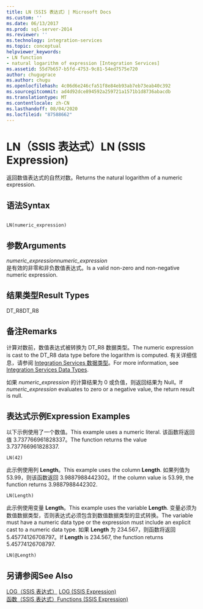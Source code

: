 ```yaml
---
title: LN（SSIS 表达式）| Microsoft Docs
ms.custom: ''
ms.date: 06/13/2017
ms.prod: sql-server-2014
ms.reviewer: ''
ms.technology: integration-services
ms.topic: conceptual
helpviewer_keywords:
- LN function
- natural logarithm of expression [Integration Services]
ms.assetid: 55d7b657-b5fd-4753-9c81-54ed7575e720
author: chugugrace
ms.author: chugu
ms.openlocfilehash: 4c06d6e246cfa51f8e84eb93ab7eb73eab40c392
ms.sourcegitcommit: ad4d92dce894592a259721a1571b1d8736abacdb
ms.translationtype: MT
ms.contentlocale: zh-CN
ms.lasthandoff: 08/04/2020
ms.locfileid: "87588662"
---
```

# <a name="ln-ssis-expression"></a><span data-ttu-id="0b648-102">LN（SSIS 表达式）</span><span class="sxs-lookup"><span data-stu-id="0b648-102">LN (SSIS Expression)</span></span>
  <span data-ttu-id="0b648-103">返回数值表达式的自然对数。</span><span class="sxs-lookup"><span data-stu-id="0b648-103">Returns the natural logarithm of a numeric expression.</span></span>  
  
## <a name="syntax"></a><span data-ttu-id="0b648-104">语法</span><span class="sxs-lookup"><span data-stu-id="0b648-104">Syntax</span></span>  
  
```  
  
LN(numeric_expression)  
```  
  
## <a name="arguments"></a><span data-ttu-id="0b648-105">参数</span><span class="sxs-lookup"><span data-stu-id="0b648-105">Arguments</span></span>  
 <span data-ttu-id="0b648-106">*numeric_expression*</span><span class="sxs-lookup"><span data-stu-id="0b648-106">*numeric_expression*</span></span>  
 <span data-ttu-id="0b648-107">是有效的非零和非负数值表达式。</span><span class="sxs-lookup"><span data-stu-id="0b648-107">Is a valid non-zero and non-negative numeric expression.</span></span>  
  
## <a name="result-types"></a><span data-ttu-id="0b648-108">结果类型</span><span class="sxs-lookup"><span data-stu-id="0b648-108">Result Types</span></span>  
 <span data-ttu-id="0b648-109">DT_R8</span><span class="sxs-lookup"><span data-stu-id="0b648-109">DT_R8</span></span>  
  
## <a name="remarks"></a><span data-ttu-id="0b648-110">备注</span><span class="sxs-lookup"><span data-stu-id="0b648-110">Remarks</span></span>  
 <span data-ttu-id="0b648-111">计算对数前，数值表达式被转换为 DT_R8 数据类型。</span><span class="sxs-lookup"><span data-stu-id="0b648-111">The numeric expression is cast to the DT_R8 data type before the logarithm is computed.</span></span> <span data-ttu-id="0b648-112">有关详细信息，请参阅 [Integration Services 数据类型](../data-flow/integration-services-data-types.md)。</span><span class="sxs-lookup"><span data-stu-id="0b648-112">For more information, see [Integration Services Data Types](../data-flow/integration-services-data-types.md).</span></span>  
  
 <span data-ttu-id="0b648-113">如果 *numeric_expression* 的计算结果为 0 或负值，则返回结果为 Null。</span><span class="sxs-lookup"><span data-stu-id="0b648-113">If *numeric_expression* evaluates to zero or a negative value, the return result is null.</span></span>  
  
## <a name="expression-examples"></a><span data-ttu-id="0b648-114">表达式示例</span><span class="sxs-lookup"><span data-stu-id="0b648-114">Expression Examples</span></span>  
 <span data-ttu-id="0b648-115">以下示例使用了一个数值。</span><span class="sxs-lookup"><span data-stu-id="0b648-115">This example uses a numeric literal.</span></span> <span data-ttu-id="0b648-116">该函数将返回值 3.737766961828337。</span><span class="sxs-lookup"><span data-stu-id="0b648-116">The function returns the value 3.737766961828337.</span></span>  
  
```  
LN(42)  
```  
  
 <span data-ttu-id="0b648-117">此示例使用列 **Length**。</span><span class="sxs-lookup"><span data-stu-id="0b648-117">This example uses the column **Length**.</span></span> <span data-ttu-id="0b648-118">如果列值为 53.99，则该函数返回 3.9887988442302。</span><span class="sxs-lookup"><span data-stu-id="0b648-118">If the column value is 53.99, the function returns 3.9887988442302.</span></span>  
  
```  
LN(Length)   
```  
  
 <span data-ttu-id="0b648-119">此示例使用变量 **Length**。</span><span class="sxs-lookup"><span data-stu-id="0b648-119">This example uses the variable **Length**.</span></span> <span data-ttu-id="0b648-120">变量必须为数值数据类型，否则表达式必须包含到数值数据类型的显式转换。</span><span class="sxs-lookup"><span data-stu-id="0b648-120">The variable must have a numeric data type or the expression must include an explicit cast to a numeric data type.</span></span> <span data-ttu-id="0b648-121">如果 **Length** 为 234.567，则函数将返回 5.45774126708797。</span><span class="sxs-lookup"><span data-stu-id="0b648-121">If **Length** is 234.567, the function returns 5.45774126708797.</span></span>  
  
```  
LN(@Length)   
```  
  
## <a name="see-also"></a><span data-ttu-id="0b648-122">另请参阅</span><span class="sxs-lookup"><span data-stu-id="0b648-122">See Also</span></span>  
 <span data-ttu-id="0b648-123">[LOG（SSIS 表达式）](log-ssis-expression.md) </span><span class="sxs-lookup"><span data-stu-id="0b648-123">[LOG &#40;SSIS Expression&#41;](log-ssis-expression.md) </span></span>  
 [<span data-ttu-id="0b648-124">函数（SSIS 表达式）</span><span class="sxs-lookup"><span data-stu-id="0b648-124">Functions &#40;SSIS Expression&#41;</span></span>](functions-ssis-expression.md)  
  
  
